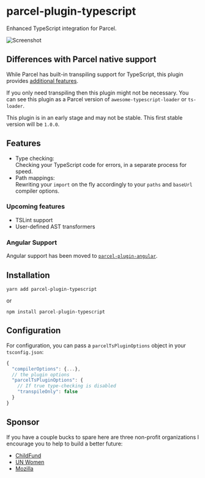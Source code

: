 # parcel-plugin-typescript

Enhanced TypeScript integration for Parcel.

![Screenshot](./.assets/screenshot.png)

## Differences with Parcel native support

While Parcel has built-in transpiling support for TypeScript, this plugin provides [additional features](#features).

If you only need transpiling then this plugin might not be necessary. You can see this plugin as a Parcel version of `awesome-typescript-loader` or `ts-loader`.

This plugin is in an early stage and may not be stable. This first stable version will be `1.0.0`.

## Features

- Type checking:  
  Checking your TypeScript code for errors, in a separate process for speed.
- Path mappings:  
  Rewriting your `import` on the fly accordingly to your `paths` and `baseUrl` compiler options.

### Upcoming features

- TSLint support
- User-defined AST transformers

### Angular Support

Angular support has been moved to [`parcel-plugin-angular`](https://github.com/fathyb/parcel-plugin-angular).

## Installation

`yarn add parcel-plugin-typescript`

or

`npm install parcel-plugin-typescript`

## Configuration

For configuration, you can pass a `parcelTsPluginOptions` object in your `tsconfig.json`:
```js
{
  "compilerOptions": {...},
  // the plugin options
  "parcelTsPluginOptions": {
    // If true type-checking is disabled
    "transpileOnly": false
  }
}
```

## Sponsor

If you have a couple bucks to spare here are three non-profit organizations I encourage you to help to build a better future:
- [ChildFund](https://www.childfund.org/Ways-To-Donate)
- [UN Women](https://donate.unwomen.org/now)
- [Mozilla](https://donate.mozilla.org)
